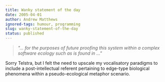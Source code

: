 ```yaml
---
title: Wanky statement of the day
date: 2005-04-01
author: Andrew Matthews
ignored-tags: humour, programming
slug: wanky-statement-of-the-day
status: published
---
```


> *"... for the purposes of future proofing this system
> within a complex software ecology such as is found in ..."*

Sorry Telstra, but I felt the need to upscale my vocalisatory paradigms to
include a post-intellectual referent pertaining to edge-type biological
phenomena within a pseudo-ecological metaphor scenario.

